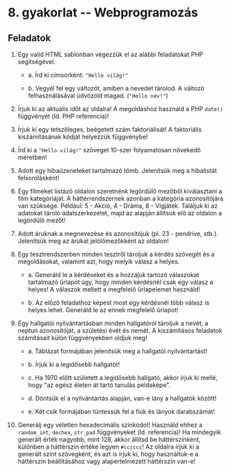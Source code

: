# 8. gyakorlat -- Webprogramozás

Feladatok
---------

1. Egy valid HTML sablonban végezzük el az alábbi feladatokat PHP segítségével.
    
    - a. Írd ki címsorként: `"Hello világ!"`
    
    - b. Vegyél fel egy változót, amiben a nevedet tárolod. A változó felhasználásával üdvözöld magad. (`"Hello név!"`)

2. Írjuk ki az aktuális időt az oldalra! A megoldáshoz használd a PHP `date()` függvényét (ld. PHP referencia)!

3. Írjuk ki egy tetszőleges, beégetett szám faktoriálisát! A faktoriális kiszámításának kódját helyezzük függvénybe!

4. Írd ki a `"Hello világ!"` szöveget 10-szer folyamatosan növekedő méretben!

5. Adott egy hibaüzeneteket tartalmazó tömb. Jelenítsük meg a hibalistát felsorolásként!

6. Egy filmeket listázó oldalon szeretnénk legördülő mezőből kiválasztani a film kategóriáját. A háttérrendszernek azonban a kategória azonosítójára van szüksége. Például: 5 - Akció, 4 - Dráma, 8 - Vígjáték. Találjuk ki az adatokat tároló adatszerkezetet, majd az alapján állítsuk elő az oldalon a legördülő mezőt!

7. Adott áruknak a megnevezése és azonosítójuk (pl. 23 - pendrive, stb.). Jelenítsük meg az árukat jelölőmezőkként az oldalon!

8. Egy tesztrendszerben minden tesztről tároljuk a kérdés szövegét és a megoldásokat, valamint azt, hogy melyik válasz a helyes.
    
    - a. Generáld le a kérdéseket és a hozzájuk tartozó válaszokat tartalmazó űrlapot úgy, hogy minden kérdésnél csak egy válasz a helyes! A válaszok mellett a megfelelő űrlapelemet használd!
    
    - b. Az előző feladathoz képest most egy kérdésnél több válasz is helyes lehet. Generáld le az ennek megfelelő űrlapot!

9. Egy hallgatói nyilvántartásban minden hallgatóról tároljuk a nevét, a neptun azonosítóját, a születési évét és nemét. A kiszámításos feladatok számításait külön függvényekben oldjuk meg!
    
    - a. Táblázat formájában jelenítsük meg a hallgatói nyilvántartást!
    
    - b. Írjuk ki a legidősebb hallgatót!
    
    - c. Ha 1970 előtt született a legidősebb hallgató, akkor írjuk ki mellé, hogy "az egész életen át tartó tanulás példaképe".
    
    - d. Döntsük el a nyilvántartás alapján, van-e lány a hallgatók között!
    
    - e. Két csík formájában tüntessük fel a fiúk és lányok darabszámát!

10. Generálj egy véletlen hexadecimális színkódot! Használd ehhez a `random_int`, `dechex`, `str_pad` függvényeket (ld. referencia)! Ha mindegyik generált érték nagyobb, mint 128, akkor állítsd be háttérszínként, különben a háttérszín értéke legyen `#cccccc`! Az oldalra írjuk ki a generált színt szövegként, és azt is írjuk ki, hogy használtuk-e a háttérszín beállításához vagy alapértelmezett háttérszín van-e!
